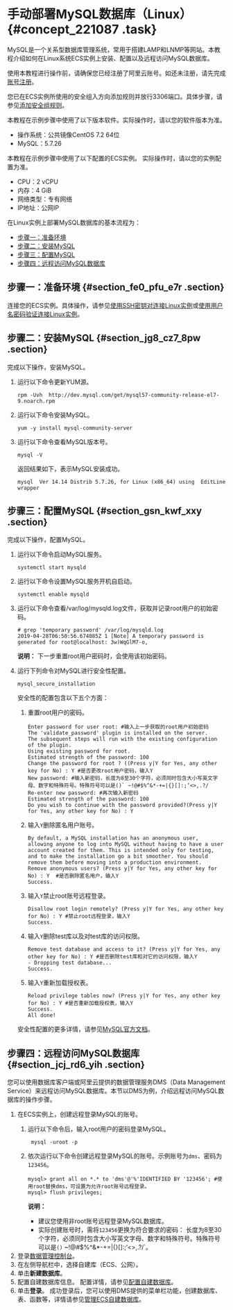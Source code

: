 # 手动部署MySQL数据库（Linux） {#concept_221087 .task}

MySQL是一个关系型数据库管理系统，常用于搭建LAMP和LNMP等网站。本教程介绍如何在Linux系统ECS实例上安装、配置以及远程访问MySQL数据库。

使用本教程进行操作前，请确保您已经注册了阿里云账号。如还未注册，请先完成[账号注册](https://account.aliyun.com/register/register.htm?)。

您已在ECS实例所使用的安全组入方向添加规则并放行3306端口。具体步骤，请参见[添加安全组规则](../cn.zh-CN/安全/安全组/添加安全组规则.md#)。

本教程在示例步骤中使用了以下版本软件。实际操作时，请以您的软件版本为准。

-   操作系统：公共镜像CentOS 7.2 64位
-   MySQL：5.7.26

本教程在示例步骤中使用了以下配置的ECS实例。 实际操作时，请以您的实例配置为准。

-   CPU：2 vCPU
-   内存：4 GiB
-   网络类型：专有网络
-   IP地址：公网IP

在Linux实例上部署MySQL数据库的基本流程为：

-   [步骤一：准备环境](#section_fe0_pfu_e7r)
-   [步骤二：安装MySQL](#section_jg8_cz7_8pw)
-   [步骤三：配置MySQL](#section_gsn_kwf_xxy)
-   [步骤四：远程访问MySQL数据库](#section_jcj_rd6_yih)

## 步骤一：准备环境 {#section_fe0_pfu_e7r .section}

连接您的ECS实例。具体操作，请参见[使用SSH密钥对连接Linux实例](../cn.zh-CN/实例/连接实例/连接Linux实例/使用SSH密钥对连接Linux实例.md#)或[使用用户名密码验证连接Linux实例](../cn.zh-CN/实例/连接实例/连接Linux实例/使用用户名密码验证连接Linux实例.md#)。

## 步骤二：安装MySQL {#section_jg8_cz7_8pw .section}

完成以下操作，安装MySQL。

1.  运行以下命令更新YUM源。 

    ``` {#codeblock_diz_hdo_b6b}
    rpm -Uvh  http://dev.mysql.com/get/mysql57-community-release-el7-9.noarch.rpm
    ```

2.  运行以下命令安装MySQL。 

    ``` {#codeblock_dez_ib3_tns}
    yum -y install mysql-community-server
    ```

3.  运行以下命令查看MySQL版本号。 

    ``` {#codeblock_ps0_zws_2hr}
    mysql -V
    ```

    返回结果如下，表示MySQL安装成功。

    ``` {#codeblock_31s_pbf_jia}
    mysql  Ver 14.14 Distrib 5.7.26, for Linux (x86_64) using  EditLine wrapper
    ```


## 步骤三：配置MySQL {#section_gsn_kwf_xxy .section}

完成以下操作，配置MySQL。

1.  运行以下命令启动MySQL服务。 

    ``` {#codeblock_cfo_jw0_7bj}
    systemctl start mysqld
    ```

2.  运行以下命令设置MySQL服务开机自启动。 

    ``` {#codeblock_c05_kaa_waq}
    systemctl enable mysqld
    ```

3.  运行以下命令查看/var/log/mysqld.log文件，获取并记录root用户的初始密码。 

    ``` {#codeblock_0z8_hf1_ybq}
    # grep 'temporary password' /var/log/mysqld.log
    2019-04-28T06:50:56.674085Z 1 [Note] A temporary password is generated for root@localhost: 3w)WqGlM7-o,
    ```

    **说明：** 下一步重置root用户密码时，会使用该初始密码。

4.  运行下列命令对MySQL进行安全性配置。 

    ``` {#codeblock_isw_4eq_igx}
    mysql_secure_installation
    ```

    安全性的配置包含以下五个方面：

    1.  重置root用户的密码。 

        ``` {#codeblock_xh5_0h0_hqr}
        Enter password for user root: #输入上一步获取的root用户初始密码
        The 'validate_password' plugin is installed on the server.
        The subsequent steps will run with the existing configuration of the plugin.
        Using existing password for root.
        Estimated strength of the password: 100 
        Change the password for root ? ((Press y|Y for Yes, any other key for No) : Y #是否更改root用户密码，输入Y
        New password: #输入新密码，长度为8至30个字符，必须同时包含大小写英文字母、数字和特殊符号。特殊符号可以是()` ~!@#$%^&*-+=|{}[]:;‘<>,.?/
        Re-enter new password: #再次输入新密码
        Estimated strength of the password: 100 
        Do you wish to continue with the password provided?(Press y|Y for Yes, any other key for No) : Y
        ```

    2.  输入`Y`删除匿名用户账号。 

        ``` {#codeblock_1li_zcw_n3x}
        By default, a MySQL installation has an anonymous user, allowing anyone to log into MySQL without having to have a user account created for them. This is intended only for testing, and to make the installation go a bit smoother. You should remove them before moving into a production environment.
        Remove anonymous users? (Press y|Y for Yes, any other key for No) : Y  #是否删除匿名用户，输入Y
        Success.
        ```

    3.  输入`Y`禁止root账号远程登录。 

        ``` {#codeblock_hr8_kt7_wmp}
        Disallow root login remotely? (Press y|Y for Yes, any other key for No) : Y #禁止root远程登录，输入Y
        Success.
        ```

    4.  输入`Y`删除test库以及对test库的访问权限。 

        ``` {#codeblock_oqj_b0e_lc9}
        Remove test database and access to it? (Press y|Y for Yes, any other key for No) : Y #是否删除test库和对它的访问权限，输入Y
        - Dropping test database...
        Success.
        ```

    5.  输入`Y`重新加载授权表。 

        ``` {#codeblock_ly9_58r_o29}
        Reload privilege tables now? (Press y|Y for Yes, any other key for No) : Y #是否重新加载授权表，输入Y
        Success.
        All done!
        ```

    安全性配置的更多详情，请参见[MySQL官方文档](https://dev.mysql.com/doc/refman/5.7/en/mysql-secure-installation.html)。


## 步骤四：远程访问MySQL数据库 {#section_jcj_rd6_yih .section}

您可以使用数据库客户端或阿里云提供的数据管理服务DMS（Data Management Service）来远程访问MySQL数据库。本节以DMS为例，介绍远程访问MySQL数据库的操作步骤。

1.  在ECS实例上，创建远程登录MySQL的账号。 
    1.  运行以下命令后，输入root用户的密码登录MySQL。 

        ``` {#codeblock_w50_c08_wwd}
         mysql -uroot -p
        ```

    2.  依次运行以下命令创建远程登录MySQL的账号。示例账号为`dms`、密码为`123456`。 

        ``` {#codeblock_pge_auj_4g5}
        mysql> grant all on *.* to 'dms'@'%'IDENTIFIED BY '123456'; #使用root替换dms，可设置为允许root账号远程登录。
        mysql> flush privileges;
        ```

        **说明：** 

        -   建议您使用非root账号远程登录MySQL数据库。
        -   实际创建账号时，需将`123456`更换为符合要求的密码： 长度为8至30个字符，必须同时包含大小写英文字母、数字和特殊符号。特殊符号可以是`()` ~!@#$%^&*-+=|{}[]:;‘<>,.?/`。
2.  登录[数据管理控制台](https://dms.console.aliyun.com/)。
3.  在左侧导航栏中，选择自建库（ECS、公网）。
4.  单击**新建数据库**。
5.  配置自建数据库信息。 配置详情，请参见[配置自建数据库](../cn.zh-CN/迁移服务/ECS自建数据库/管理ECS实例自建数据库.md#table_lb1_hwg_chb)。
6.  单击**登录**。 成功登录后，您可以使用DMS提供的菜单栏功能，创建数据库、表、函数等，详情请参见[管理ECS自建数据库](../cn.zh-CN/迁移服务/ECS自建数据库/管理ECS实例自建数据库.md#postreq_bsc_mq1_dhb)。

